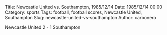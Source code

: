 Title: Newcastle United vs. Southampton, 1985/12/14
Date: 1985/12/14 00:00
Category: sports
Tags: football, football scores, Newcastle United, Southampton
Slug: newcastle-united-vs-southampton
Author: carbonero


Newcastle United 2 - 1 Southampton
